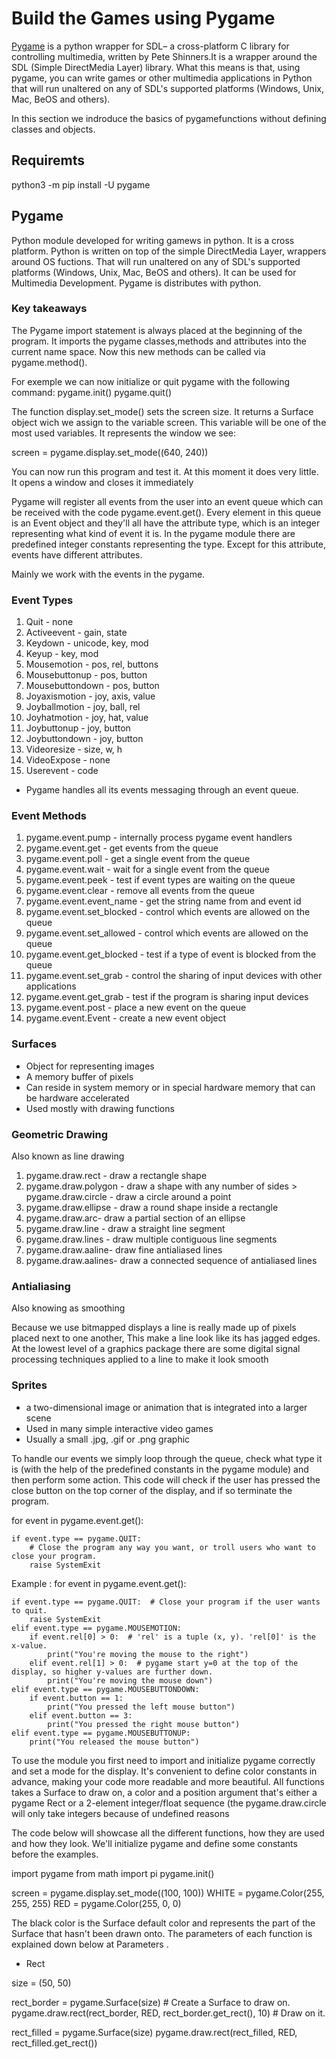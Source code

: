 # Build the Games using Pygame

[Pygame](https://www.pygame.org/news) is a python wrapper for SDL– a cross-platform C library for controlling multimedia, written by Pete Shinners.It is a wrapper around the SDL (Simple DirectMedia Layer) library. What this means is that, using pygame, you can write games or other multimedia applications in Python that will run unaltered on any of SDL's supported platforms (Windows, Unix, Mac, BeOS and others).

In this section we indroduce the basics of pygamefunctions without defining classes and objects.

## Requiremts

python3 -m pip install -U pygame

## Pygame

Python module developed for writing gamews in python. It is a cross platform. Python is written on top of the simple DirectMedia Layer, wrappers around OS fuctions.
That will run unaltered on any of SDL's supported platforms (Windows, Unix, Mac, BeOS and others). It can be used for Multimedia Development. Pygame is distributes with python.

### Key takeaways 

The Pygame import statement is always placed at the beginning of the program. It imports the pygame classes,methods and attributes into the current name space. 
Now this new methods can be called via pygame.method().

For exemple we can now initialize or quit pygame with the following command:
pygame.init()
pygame.quit()

The function display.set_mode() sets the screen size. It returns a Surface object wich we assign to the variable screen. This variable will be one of the most used variables. It represents the window we see:

screen = pygame.display.set_mode((640, 240))

You can now run this program and test it. At this moment it does very little. It opens a window and closes it immediately

Pygame will register all events from the user into an event queue which can be received with the code pygame.event.get(). Every element in this queue is an Event object and they'll all have the attribute type, which is an integer representing what kind of event it is. In the pygame module there are predefined integer constants representing the type. Except for this attribute, events have different attributes.

Mainly we work with the events in the pygame.

### Event Types

1. Quit - none
2. Activeevent - gain, state
3. Keydown - unicode, key, mod
4. Keyup - key, mod
5. Mousemotion - pos, rel, buttons
6. Mousebuttonup - pos, button
7. Mousebuttondown - pos, button
8. Joyaxismotion - joy, axis, value
9. Joyballmotion - joy, ball, rel
10. Joyhatmotion - joy, hat, value
11. Joybuttonup - joy, button
12. Joybuttondown - joy, button
13. Videoresize - size, w, h
14. VideoExpose - none
15. Userevent - code

* Pygame handles all its events messaging through an event queue.

### Event Methods

1. pygame.event.pump - internally process pygame event handlers 
2. pygame.event.get - get events from the queue
3. pygame.event.poll - get a single event from the queue
4. pygame.event.wait - wait for a single event from the queue
5. pygame.event.peek - test if event types are waiting on the queue
6. pygame.event.clear - remove all events from the queue
7. pygame.event.event_name - get the string name from and event id
8. pygame.event.set_blocked - control which events are allowed on the queue
9. pygame.event.set_allowed - control which events are allowed on the queue
10. pygame.event.get_blocked - test if a type of event is blocked from the queue
11. pygame.event.set_grab - control the sharing of input devices with other applications
12. pygame.event.get_grab - test if the program is sharing input devices
13. pygame.event.post - place a new event on the queue
14. pygame.event.Event - create a new event object

### Surfaces

*  Object for representing images
* A memory buffer of pixels
* Can reside in system memory or in special hardware memory that can be hardware accelerated
* Used mostly with drawing functions
        
### Geometric Drawing
Also known as line drawing 

1. pygame.draw.rect - draw a rectangle shape
2. pygame.draw.polygon - draw a shape with any number of sides > pygame.draw.circle - draw a circle around a point
3. pygame.draw.ellipse - draw a round shape inside a rectangle
4. pygame.draw.arc- draw a partial section of an ellipse
5. pygame.draw.line - draw a straight line segment
6. pygame.draw.lines - draw multiple contiguous line segments
7. pygame.draw.aaline- draw fine antialiased lines
8. pygame.draw.aalines- draw a connected sequence of antialiased lines

### Antialiasing
Also knowing as smoothing

Because we use bitmapped displays a line is really made up of pixels placed next to one another, This make a line look like its has jagged edges. At the lowest level of a graphics package there are some digital signal processing techniques applied to a line to make it look smooth

### Sprites

* a two-dimensional image or animation that is integrated into a larger scene
* Used in many simple interactive video games
* Usually a small .jpg, .gif or .png graphic

To handle our events we simply loop through the queue, check what type it is (with the help of the predefined constants in the pygame module) and then perform some action. This code will check if the user has pressed the close button on the top corner of the display, and if so terminate the program.

for event in pygame.event.get():

    if event.type == pygame.QUIT:
        # Close the program any way you want, or troll users who want to close your program.
        raise SystemExit

Example : 
for event in pygame.event.get():

    if event.type == pygame.QUIT:  # Close your program if the user wants to quit.
        raise SystemExit
    elif event.type == pygame.MOUSEMOTION:
        if event.rel[0] > 0:  # 'rel' is a tuple (x, y). 'rel[0]' is the x-value.
            print("You're moving the mouse to the right")
        elif event.rel[1] > 0:  # pygame start y=0 at the top of the display, so higher y-values are further down.
            print("You're moving the mouse down")
    elif event.type == pygame.MOUSEBUTTONDOWN:
        if event.button == 1:
            print("You pressed the left mouse button")
        elif event.button == 3:
            print("You pressed the right mouse button")
    elif event.type == pygame.MOUSEBUTTONUP:
        print("You released the mouse button")

To use the module you first need to import and initialize pygame correctly and set a mode for the display. It's convenient to define color constants in advance, making your code more readable and more beautiful. All functions takes a Surface to draw on, a color and a position argument that's either a pygame Rect or a 2-element integer/float sequence (the pygame.draw.circle will only take integers because of undefined reasons

The code below will showcase all the different functions, how they are used and how they look. We'll initialize pygame and define some constants before the examples.

import pygame
from math import pi
pygame.init()

screen = pygame.display.set_mode((100, 100))
WHITE = pygame.Color(255, 255, 255)
RED = pygame.Color(255, 0, 0) 

The black color is the Surface default color and represents the part of the Surface that hasn't been drawn onto. The parameters of each function is explained down below at Parameters .

* Rect

size = (50, 50)

rect_border = pygame.Surface(size)  # Create a Surface to draw on.
pygame.draw.rect(rect_border, RED, rect_border.get_rect(), 10)  # Draw on it.

rect_filled = pygame.Surface(size)
pygame.draw.rect(rect_filled, RED, rect_filled.get_rect()) 



